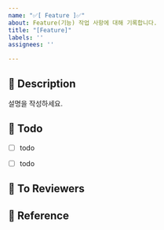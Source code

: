 ```yaml
---
name: "✅[ Feature ]✅"
about: Feature(기능) 작업 사항에 대해 기록합니다.
title: "[Feature]"
labels: ''
assignees: ''

---
```


## 📝 Description
설명을 작성하세요.

## 📍 Todo
- [ ] todo
- [ ] todo


## 📢 To Reviewers


## 🔗 Reference
